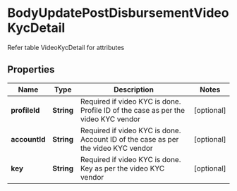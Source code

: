 

# BodyUpdatePostDisbursementVideoKycDetail

Refer table VideoKycDetail for attributes

## Properties

Name | Type | Description | Notes
------------ | ------------- | ------------- | -------------
**profileId** | **String** | Required if video KYC is done. Profile ID of the case as per the video KYC vendor |  [optional]
**accountId** | **String** | Required if video KYC is done. Account ID of the case as per the video KYC vendor |  [optional]
**key** | **String** | Required if video KYC is done. Key as per the video KYC vendor |  [optional]



